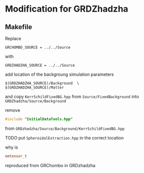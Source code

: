# Modification for GRDZhadzha

## Makefile
Replace 

```make
GRCHOMBO_SOURCE = ../../Source
```
with
```make
GRDZHADZHA_SOURCE = ../../Source
```

add location of the backgroung simulation parameters

```make
$(GRDZHADZHA_SOURCE)/Background  \
$(GRDZHADZHA_SOURCE)/Matter
```

and copy ```KerrSchildFixedBG.hpp``` from ```Source/FixedBackground``` into ```GRDZhadzha/Source/Background```

remove

```hpp
#include "InitialDataTools.hpp"
```
from ```GRDzhadzha/Source/Background/KerrSchildFixedBG.hpp```

TODO
put ```SpheroidalExtraction.hpp``` in the correct location

why is 

```hpp
emtensor_t
```

reproduced from GRChombo in GRDzhadzha